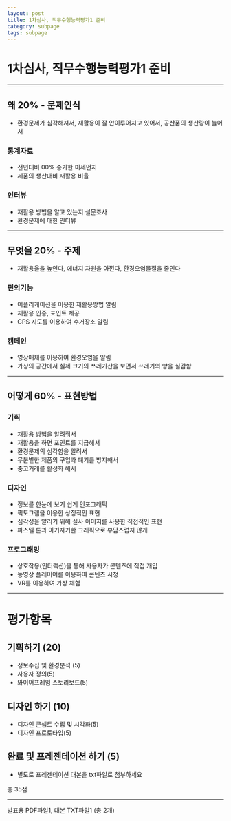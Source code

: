 ```yaml
---
layout: post
title: 1차심사, 직무수행능력평가1 준비
category: subpage
tags: subpage
---
```


# 1차심사, 직무수행능력평가1 준비

---

## 왜 20% - 문제인식
* 환경문제가 심각해져서, 재활용이 잘 안이루어지고 있어서, 공산품의 생산량이 늘어서

### 통계자료
* 전년대비 00% 증가한 미세먼지
* 제품의 생산대비 재활용 비율

### 인터뷰
* 재활용 방법을 알고 있는지 설문조사
* 환경문제에 대한 인터뷰

---

## 무엇을 20% - 주제
* 재활용율을 높인다, 에너지 자원을 아낀다, 환경오염물질을 줄인다

### 편의기능
* 어플리케이션을 이용한 재활용방법 알림
* 재활용 인증, 포인트 제공
* GPS 지도를 이용하여 수거장소 알림

### 캠페인
* 영상매체를 이용하여 환경오염을 알림
* 가상의 공간에서 실제 크기의 쓰레기산을 보면서 쓰레기의 양을 실감함

---

## 어떻게 60% - 표현방법
### 기획
* 재활용 방법을 알려줘서
* 재활용을 하면 포인트를 지급해서
* 환경문제의 심각함을 알려서
* 무분별한 제품의 구입과 폐기를 방지해서
* 중고거래를 활성화 해서

### 디자인
* 정보를 한눈에 보기 쉽게 인포그래픽
* 픽토그램을 이용한 상징적인 표현
* 심각성을 알리기 위해 실사 이미지를 사용한 직접적인 표현
* 파스텔 톤과 아기자기한 그래픽으로 부담스럽지 않게

### 프로그래밍
* 상호작용(인터랙션)을 통해 사용자가 콘텐츠에 직접 개입
* 동영상 플레이어를 이용하여 콘텐츠 시청
* VR를 이용하여 가상 체험

---

# 평가항목

## 기획하기 (20)
* 정보수집 및 환경분석 (5)
* 사용자 정의(5)
* 와이어프레임 스토리보드(5)

## 디자인 하기 (10)
* 디자인 콘셉트 수립 및 시각화(5)
* 디자인 프로토타입(5)

## 완료 및 프레젠테이션 하기 (5)
- 별도로 프레젠테이션 대본을 txt파일로 첨부하세요

총 35점

---

발표용 PDF파일1, 대본 TXT파일1 (총 2개)